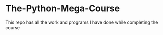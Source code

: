 # The-Python-Mega-Course
This repo has all the work and programs I have done while completing the course
